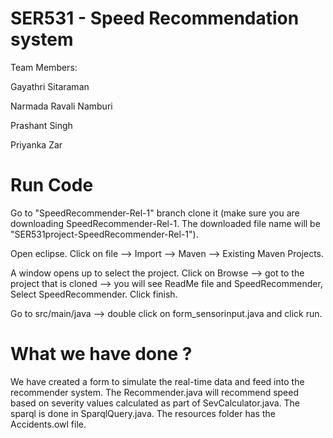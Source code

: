 # SER531 - Speed Recommendation system

Team Members:

Gayathri Sitaraman

Narmada Ravali Namburi

Prashant Singh

Priyanka Zar



# Run Code

Go to "SpeedRecommender-Rel-1" branch clone it (make sure you are downloading SpeedRecommender-Rel-1. The downloaded file name will be "SER531project-SpeedRecommender-Rel-1"). 

Open eclipse. Click on file --> Import --> Maven --> Existing Maven Projects. 

A window opens up to select the project. Click on Browse --> got to the project that is cloned --> you will see ReadMe file and SpeedRecommender, Select SpeedRecommender. Click finish. 

Go to src/main/java --> double click on form_sensorinput.java and click run.



# What we have done ?

We have created a form to simulate the real-time data and feed into the recommender system. The Recommender.java will recommend speed based on severity values calculated as part of SevCalculator.java. The sparql is done in SparqlQuery.java.
The resources folder has the Accidents.owl file. 
